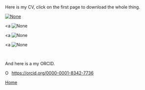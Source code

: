 Here is my CV, click on the first page to download the whole thing.

<!--<a href="./updatedCV.png" download>
  <img src="./updatedCV.png" alt="None">
</a>-->

<a href="./cv_stuff/MyCV.pdf" download>
  <img src="./cv_stuff/CV1.pdf" alt="None">
</a>

<a
  <img src="./cv_stuff/CV2.pdf" alt="None">
</a>

<a
  <img src="./cv_stuff/CV3.pdf" alt="None">
</a>

<a
  <img src="./cv_stuff/CV4.pdf" alt="None">
</a>

<br>

And here is a my ORCID.

<div itemscope itemtype="https://schema.org/Person"><a itemprop="sameAs" content="https://orcid.org/0000-0001-8342-7736" href="https://orcid.org/0000-0001-8342-7736" target="orcid.widget" rel="me noopener noreferrer" style="vertical-align:top;"><img src="https://orcid.org/sites/default/files/images/orcid_16x16.png" style="width:1em;margin-right:.5em;" alt="ORCID iD icon">https://orcid.org/0000-0001-8342-7736</a></div>


[Home](./)

<!--<center><img src= "./updatedCV.png" width="600" height="800"></center><br>-->
